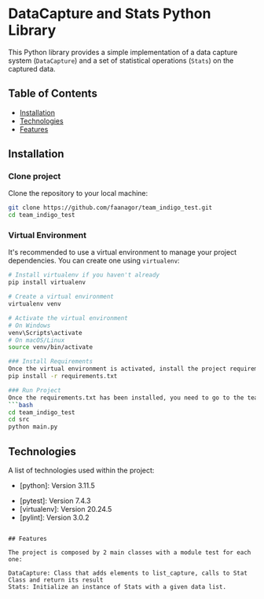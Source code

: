 # DataCapture and Stats Python Library

This Python library provides a simple implementation of a data capture system (`DataCapture`) and a set of statistical operations (`Stats`) on the captured data.

## Table of Contents

- [Installation](#Installation)
- [Technologies](#Technologies)
- [Features](#features)

## Installation

### Clone project

Clone the repository to your local machine:

```bash
git clone https://github.com/faanagor/team_indigo_test.git
cd team_indigo_test
```

### Virtual Environment

It's recommended to use a virtual environment to manage your project dependencies. You can create one using `virtualenv`:

````bash
# Install virtualenv if you haven't already
pip install virtualenv

# Create a virtual environment
virtualenv venv

# Activate the virtual environment
# On Windows
venv\Scripts\activate
# On macOS/Linux
source venv/bin/activate

### Install Requirements
Once the virtual environment is activated, install the project requirements:
pip install -r requirements.txt

### Run Project
Once the requirements.txt has been installed, you need to go to the team_indigo_test directory, again, and go into the src directory. Later, you run main.py module:
```bash
cd team_indigo_test
cd src
python main.py
````

## Technologies

A list of technologies used within the project:

- [python]: Version 3.11.5

* [pytest]: Version 7.4.3
* [virtualenv]: Version 20.24.5
* [pylint]: Version 3.0.2

```

## Features

The project is composed by 2 main classes with a module test for each one:

DataCapture: Class that adds elements to list_capture, calls to Stat Class and return its result
Stats: Initialize an instance of Stats with a given data list.
```
